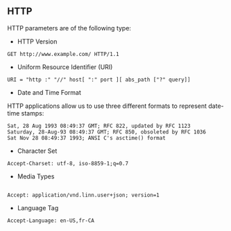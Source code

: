 ## HTTP
HTTP parameters are of the following type:
* HTTP Version
```
GET http://www.example.com/ HTTP/1.1
```
* Uniform Resource Identifier (URI)
```
URI = "http :" "//" host[ ":" port ][ abs_path ["?" query]]
```
* Date and Time Format

HTTP applications allow us to use three different formats to represent date-time stamps:
```
Sat, 28 Aug 1993 08:49:37 GMT; RFC 822, updated by RFC 1123
Saturday, 28-Aug-93 08:49:37 GMT; RFC 850, obsoleted by RFC 1036
Sat Nov 28 08:49:37 1993; ANSI C's asctime() format
```
* Character Set
```
Accept-Charset: utf-8, iso-8859-1;q=0.7
```
* Media Types
```

Accept: application/vnd.linn.user+json; version=1
```
* Language Tag
```
Accept-Language: en-US,fr-CA
```
